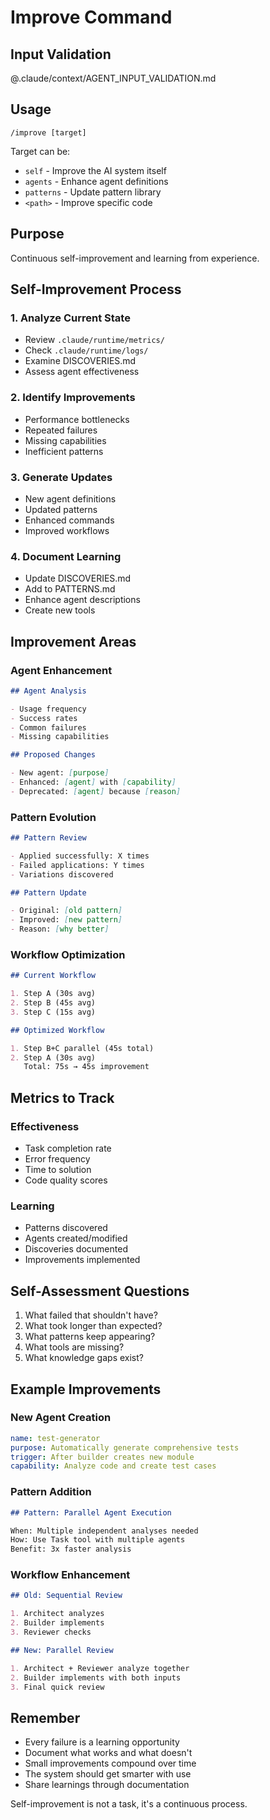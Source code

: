 # Improve Command

## Input Validation

@.claude/context/AGENT_INPUT_VALIDATION.md

## Usage

`/improve [target]`

Target can be:

- `self` - Improve the AI system itself
- `agents` - Enhance agent definitions
- `patterns` - Update pattern library
- `<path>` - Improve specific code

## Purpose

Continuous self-improvement and learning from experience.

## Self-Improvement Process

### 1. Analyze Current State

- Review `.claude/runtime/metrics/`
- Check `.claude/runtime/logs/`
- Examine DISCOVERIES.md
- Assess agent effectiveness

### 2. Identify Improvements

- Performance bottlenecks
- Repeated failures
- Missing capabilities
- Inefficient patterns

### 3. Generate Updates

- New agent definitions
- Updated patterns
- Enhanced commands
- Improved workflows

### 4. Document Learning

- Update DISCOVERIES.md
- Add to PATTERNS.md
- Enhance agent descriptions
- Create new tools

## Improvement Areas

### Agent Enhancement

```markdown
## Agent Analysis

- Usage frequency
- Success rates
- Common failures
- Missing capabilities

## Proposed Changes

- New agent: [purpose]
- Enhanced: [agent] with [capability]
- Deprecated: [agent] because [reason]
```

### Pattern Evolution

```markdown
## Pattern Review

- Applied successfully: X times
- Failed applications: Y times
- Variations discovered

## Pattern Update

- Original: [old pattern]
- Improved: [new pattern]
- Reason: [why better]
```

### Workflow Optimization

```markdown
## Current Workflow

1. Step A (30s avg)
2. Step B (45s avg)
3. Step C (15s avg)

## Optimized Workflow

1. Step B+C parallel (45s total)
2. Step A (30s avg)
   Total: 75s → 45s improvement
```

## Metrics to Track

### Effectiveness

- Task completion rate
- Error frequency
- Time to solution
- Code quality scores

### Learning

- Patterns discovered
- Agents created/modified
- Discoveries documented
- Improvements implemented

## Self-Assessment Questions

1. What failed that shouldn't have?
2. What took longer than expected?
3. What patterns keep appearing?
4. What tools are missing?
5. What knowledge gaps exist?

## Example Improvements

### New Agent Creation

```yaml
name: test-generator
purpose: Automatically generate comprehensive tests
trigger: After builder creates new module
capability: Analyze code and create test cases
```

### Pattern Addition

```markdown
## Pattern: Parallel Agent Execution

When: Multiple independent analyses needed
How: Use Task tool with multiple agents
Benefit: 3x faster analysis
```

### Workflow Enhancement

```markdown
## Old: Sequential Review

1. Architect analyzes
2. Builder implements
3. Reviewer checks

## New: Parallel Review

1. Architect + Reviewer analyze together
2. Builder implements with both inputs
3. Final quick review
```

## Remember

- Every failure is a learning opportunity
- Document what works and what doesn't
- Small improvements compound over time
- The system should get smarter with use
- Share learnings through documentation

Self-improvement is not a task, it's a continuous process.
